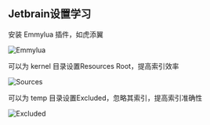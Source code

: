 ## Jetbrain设置学习

安装 Emmylua 插件，如虎添翼

![Emmylua](https://gitlab.com/h-document/singluar/-/raw/main/assets/emmylua.png)

可以为 kernel 目录设置Resources Root，提高索引效率

![Sources](https://gitlab.com/h-document/singluar/-/raw/main/assets/jetbrain1.png)

可以为 temp 目录设置Excluded，忽略其索引，提高索引准确性

![Excluded](https://gitlab.com/h-document/singluar/-/raw/main/assets/jetbrain2.png)

